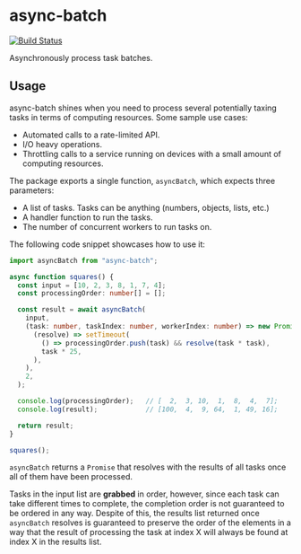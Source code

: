 # async-batch

[![Build Status](https://travis-ci.org/sergelerator/async-batch.svg?branch=master)](https://travis-ci.org/sergelerator/async-batch)

Asynchronously process task batches.

## Usage

async-batch shines when you need to process several potentially taxing tasks in terms of computing resources. Some sample use cases:

  - Automated calls to a rate-limited API.
  - I/O heavy operations.
  - Throttling calls to a service running on devices with a small amount of computing resources.

The package exports a single function, `asyncBatch`, which expects three parameters:

  - A list of tasks. Tasks can be anything (numbers, objects, lists, etc.)
  - A handler function to run the tasks.
  - The number of concurrent workers to run tasks on.

The following code snippet showcases how to use it:

```typescript
import asyncBatch from "async-batch";

async function squares() {
  const input = [10, 2, 3, 8, 1, 7, 4];
  const processingOrder: number[] = [];

  const result = await asyncBatch(
    input,
    (task: number, taskIndex: number, workerIndex: number) => new Promise(
      (resolve) => setTimeout(
        () => processingOrder.push(task) && resolve(task * task),
        task * 25,
      ),
    ),
    2,
  );

  console.log(processingOrder);   // [  2,  3, 10,  1,  8,  4,  7];
  console.log(result);            // [100,  4,  9, 64,  1, 49, 16];

  return result;
}

squares();
```

`asyncBatch` returns a `Promise` that resolves with the results of all tasks once all of them have been processed.

Tasks in the input list are **grabbed** in order, however, since each task can take different times to complete, the completion order is not guaranteed to be ordered in any way. Despite of this, the results list returned once `asyncBatch` resolves is guaranteed to preserve the order of the elements in a way that the result of processing the task at index X will always be found at index X in the results list.
